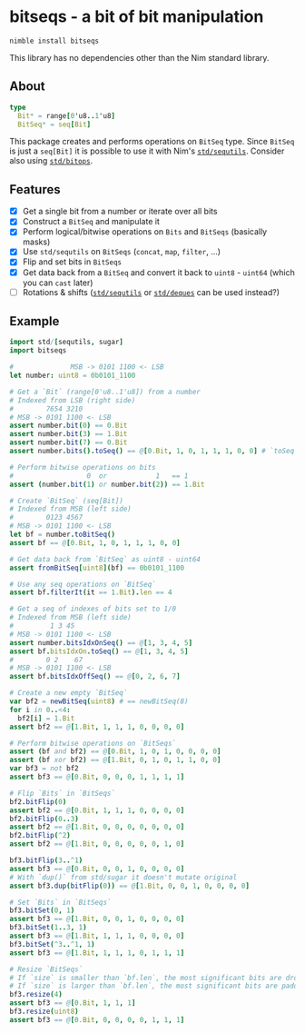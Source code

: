 # bitseqs - a bit of bit manipulation

`nimble install bitseqs`

This library has no dependencies other than the Nim standard library.

## About

```nim
type
  Bit* = range[0'u8..1'u8]
  BitSeq* = seq[Bit]
```

This package creates and performs operations on `BitSeq` type. Since `BitSeq` is just a `seq[Bit]` it is possible to use it with Nim's [`std/sequtils`](https://nim-lang.org/docs/sequtils.html). Consider also using [`std/bitops`](https://nim-lang.org/docs/bitops.html).

## Features

- [x] Get a single bit from a number or iterate over all bits
- [x] Construct a `BitSeq` and manipulate it
- [x] Perform logical/bitwise operations on `Bits` and `BitSeqs` (basically masks)
- [x] Use `std/sequtils` on `BitSeqs` (`concat`, `map`, `filter`, ...)
- [x] Flip and set bits in `BitSeqs`
- [x] Get data back from a `BitSeq` and convert it back to `uint8` - `uint64` (which you can `cast` later)
- [ ] Rotations & shifts ([`std/sequtils`](https://nim-lang.org/docs/sequtils.html) or [`std/deques`](https://nim-lang.org/docs/deques.html) can be used instead?)

## Example

```nim
import std/[sequtils, sugar]
import bitseqs

#              MSB -> 0101 1100 <- LSB
let number: uint8 = 0b0101_1100

# Get a `Bit` (range[0'u8..1'u8]) from a number
# Indexed from LSB (right side)
#        7654 3210
# MSB -> 0101 1100 <- LSB
assert number.bit(0) == 0.Bit
assert number.bit(3) == 1.Bit
assert number.bit(7) == 0.Bit
assert number.bits().toSeq() == @[0.Bit, 1, 0, 1, 1, 1, 0, 0] # `toSeq` is from std/sequtils

# Perform bitwise operations on bits
#                  0  or            1   == 1
assert (number.bit(1) or number.bit(2)) == 1.Bit

# Create `BitSeq` (seq[Bit])
# Indexed from MSB (left side)
#        0123 4567
# MSB -> 0101 1100 <- LSB
let bf = number.toBitSeq()
assert bf == @[0.Bit, 1, 0, 1, 1, 1, 0, 0]

# Get data back from `BitSeq` as uint8 - uint64
assert fromBitSeq[uint8](bf) == 0b0101_1100

# Use any seq operations on `BitSeq`
assert bf.filterIt(it == 1.Bit).len == 4

# Get a seq of indexes of bits set to 1/0
# Indexed from MSB (left side)
#         1 3 45
# MSB -> 0101 1100 <- LSB
assert number.bitsIdxOnSeq() == @[1, 3, 4, 5]
assert bf.bitsIdxOn.toSeq() == @[1, 3, 4, 5]
#        0 2    67
# MSB -> 0101 1100 <- LSB
assert bf.bitsIdxOffSeq() == @[0, 2, 6, 7]

# Create a new empty `BitSeq`
var bf2 = newBitSeq(uint8) # == newBitSeq(8)
for i in 0..<4:
  bf2[i] = 1.Bit
assert bf2 == @[1.Bit, 1, 1, 1, 0, 0, 0, 0]

# Perform bitwise operations on `BitSeqs`
assert (bf and bf2) == @[0.Bit, 1, 0, 1, 0, 0, 0, 0]
assert (bf xor bf2) == @[1.Bit, 0, 1, 0, 1, 1, 0, 0]
var bf3 = not bf2
assert bf3 == @[0.Bit, 0, 0, 0, 1, 1, 1, 1]

# Flip `Bits` in `BitSeqs`
bf2.bitFlip(0)
assert bf2 == @[0.Bit, 1, 1, 1, 0, 0, 0, 0]
bf2.bitFlip(0..3)
assert bf2 == @[1.Bit, 0, 0, 0, 0, 0, 0, 0]
bf2.bitFlip(^2)
assert bf2 == @[1.Bit, 0, 0, 0, 0, 0, 1, 0]

bf3.bitFlip(3..^1)
assert bf3 == @[0.Bit, 0, 0, 1, 0, 0, 0, 0]
# With `dup()` from std/sugar it doesn't mutate original
assert bf3.dup(bitFlip(0)) == @[1.Bit, 0, 0, 1, 0, 0, 0, 0]

# Set `Bits` in `BitSeqs`
bf3.bitSet(0, 1)
assert bf3 == @[1.Bit, 0, 0, 1, 0, 0, 0, 0]
bf3.bitSet(1..3, 1)
assert bf3 == @[1.Bit, 1, 1, 1, 0, 0, 0, 0]
bf3.bitSet(^3..^1, 1)
assert bf3 == @[1.Bit, 1, 1, 1, 0, 1, 1, 1]

# Resize `BitSeqs`
# If `size` is smaller than `bf.len`, the most significant bits are dropped
# If `size` is larger than `bf.len`, the most significant bits are padded with 0
bf3.resize(4)
assert bf3 == @[0.Bit, 1, 1, 1]
bf3.resize(uint8) 
assert bf3 == @[0.Bit, 0, 0, 0, 0, 1, 1, 1]
```
